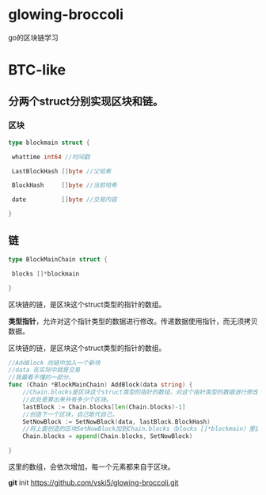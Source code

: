 # glowing-broccoli
go的区块链学习

# BTC-like
## 分两个struct分别实现区块和链。
### 区块
```go
type blockmain struct {

 whattime int64 //时间戳

 LastBlockHash []byte //父哈希

 BlockHash     []byte //当前哈希

 date          []byte //交易内容

}
```
## 链
```go
type BlockMainChain struct {

 blocks []*blockmain

}
```

区块链的链，是区块这个struct类型的指针的数组。

**类型指针**，允许对这个指针类型的数据进行修改。传递数据使用指针，而无须拷贝数据。

区块链的链，是区块这个struct类型的指针的数组。
```go
//AddBlock 向链中加入一个新块
//data 在实际中就是交易
//我最看不懂的一部分。
func (Chain *BlockMainChain) AddBlock(data string) {
	//Chain.blocks是区块这个struct类型的指针的数组，对这个指针类型的数据进行修改
	//此处是算出来共有多少个区块。
	lastBlock := Chain.blocks[len(Chain.blocks)-1]
	//创造下一个区块，自己取代自己。
	SetNowBlock := SetNowBlock(data, lastBlock.BlockHash)
	//将上面创造的区块SetNowBlock加到Chain.blocks（blocks []*blockmain）里面。
	Chain.blocks = append(Chain.blocks, SetNowBlock)

}
```
这里的数组，会依次增加，每一个元素都来自于区块。

**git** init https://github.com/vski5/glowing-broccoli.git